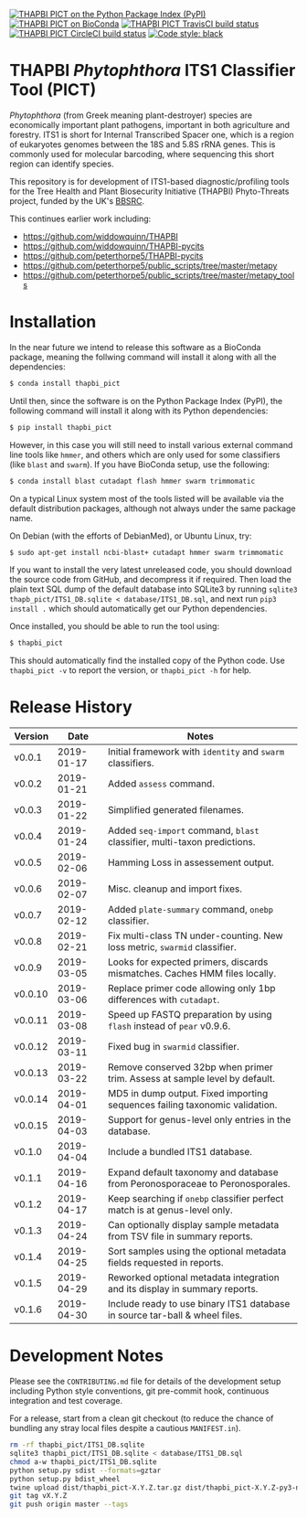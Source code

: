 [![THAPBI PICT on the Python Package Index (PyPI)](https://img.shields.io/pypi/v/thapbi_pict.svg)](https://pypi.org/project/thapbi-pict/)
[![THAPBI PICT on BioConda](https://img.shields.io/conda/vn/bioconda/thapbi-pict.svg)](https://anaconda.org/bioconda/thapbi-pict)
[![THAPBI PICT TravisCI build status](https://img.shields.io/travis/peterjc/thapbi-pict/master.svg?label=master&logo=travis)](https://travis-ci.org/peterjc/thapbi-pict/branches)
[![THAPBI PICT CircleCI build status](https://img.shields.io/circleci/project/github/peterjc/thapbi-pict/master.svg?label=master&logo=CircleCI)](https://circleci.com/gh/peterjc/thapbi-pict/tree/master)
[![Code style: black](https://img.shields.io/badge/code%20style-black-000000.svg)](https://github.com/ambv/black)

# THAPBI *Phytophthora* ITS1 Classifier Tool (PICT)

*Phytophthora* (from Greek meaning plant-destroyer) species are economically
important plant pathogens, important in both agriculture and forestry. ITS1 is
short for Internal Transcribed Spacer one, which is a region of eukaryotes
genomes between the 18S and 5.8S rRNA genes. This is commonly used for
molecular barcoding, where sequencing this short region can identify species.

This repository is for development of ITS1-based diagnostic/profiling tools
for the Tree Health and Plant Biosecurity Initiative (THAPBI) Phyto-Threats
project, funded by the UK's [BBSRC](https://www.bbsrc.ac.uk).

This continues earlier work including:

* https://github.com/widdowquinn/THAPBI
* https://github.com/widdowquinn/THAPBI-pycits
* https://github.com/peterthorpe5/THAPBI-pycits
* https://github.com/peterthorpe5/public_scripts/tree/master/metapy
* https://github.com/peterthorpe5/public_scripts/tree/master/metapy_tools

# Installation

In the near future we intend to release this software as a BioConda package,
meaning the follwing command will install it along with all the dependencies:

```bash
$ conda install thapbi_pict
```

Until then, since the software is on the Python Package Index (PyPI), the
following command will install it along with its Python dependencies:

```bash
$ pip install thapbi_pict
```

However, in this case you will still need to install various external command
line tools like ``hmmer``, and others which are only used for some classifiers
(like ``blast`` and ``swarm``). If you have BioConda setup, use the following:

```bash
$ conda install blast cutadapt flash hmmer swarm trimmomatic
```

On a typical Linux system most of the tools listed will be available via the
default distribution packages, although not always under the same package name.

On Debian (with the efforts of DebianMed), or Ubuntu Linux, try:

```bash
$ sudo apt-get install ncbi-blast+ cutadapt hmmer swarm trimmomatic
```

If you want to install the very latest unreleased code, you should download
the source code from GitHub, and decompress it if required. Then load the
plain text SQL dump of the default database into SQLite3 by running
``sqlite3 thapb_pict/ITS1_DB.sqlite < database/ITS1_DB.sql``, and next run
``pip3 install .`` which should automatically get our Python dependencies.

Once installed, you should be able to run the tool using:

```bash
$ thapbi_pict
```

This should automatically find the installed copy of the Python code. Use
``thapbi_pict -v`` to report the version, or ``thapbi_pict -h`` for help.


# Release History

| Version | Date       | Notes                                                                        |
|---------|------------|------------------------------------------------------------------------------|
| v0.0.1  | 2019-01-17 | Initial framework with ``identity`` and ``swarm`` classifiers.               |
| v0.0.2  | 2019-01-21 | Added ``assess`` command.                                                    |
| v0.0.3  | 2019-01-22 | Simplified generated filenames.                                              |
| v0.0.4  | 2019-01-24 | Added ``seq-import`` command, ``blast`` classifier, multi-taxon predictions. |
| v0.0.5  | 2019-02-06 | Hamming Loss in assessement output.                                          |
| v0.0.6  | 2019-02-07 | Misc. cleanup and import fixes.                                              |
| v0.0.7  | 2019-02-12 | Added ``plate-summary`` command, ``onebp`` classifier.                       |
| v0.0.8  | 2019-02-21 | Fix multi-class TN under-counting. New loss metric, ``swarmid`` classifier.  |
| v0.0.9  | 2019-03-05 | Looks for expected primers, discards mismatches. Caches HMM files locally.   |
| v0.0.10 | 2019-03-06 | Replace primer code allowing only 1bp differences with ``cutadapt``.         |
| v0.0.11 | 2019-03-08 | Speed up FASTQ preparation by using ``flash`` instead of ``pear`` v0.9.6.    |
| v0.0.12 | 2019-03-11 | Fixed bug in ``swarmid`` classifier.                                         |
| v0.0.13 | 2019-03-22 | Remove conserved 32bp when primer trim. Assess at sample level by default.   |
| v0.0.14 | 2019-04-01 | MD5 in dump output. Fixed importing sequences failing taxonomic validation.  |
| v0.0.15 | 2019-04-03 | Support for genus-level only entries in the database.                        |
| v0.1.0  | 2019-04-04 | Include a bundled ITS1 database.                                             |
| v0.1.1  | 2019-04-16 | Expand default taxonomy and database from Peronosporaceae to Peronosporales. |
| v0.1.2  | 2019-04-17 | Keep searching if ``onebp`` classifier perfect match is at genus-level only. |
| v0.1.3  | 2019-04-24 | Can optionally display sample metadata from TSV file in summary reports.     |
| v0.1.4  | 2019-04-25 | Sort samples using the optional metadata fields requested in reports.        |
| v0.1.5  | 2019-04-29 | Reworked optional metadata integration and its display in summary reports.   |
| v0.1.6  | 2019-04-30 | Include ready to use binary ITS1 database in source tar-ball & wheel files.  |


# Development Notes

Please see the ``CONTRIBUTING.md`` file for details of the development
setup including Python style conventions, git pre-commit hook, continuous
integration and test coverage.

For a release, start from a clean git checkout (to reduce the chance of
bundling any stray local files despite a cautious ``MANIFEST.in``).

```bash
rm -rf thapbi_pict/ITS1_DB.sqlite
sqlite3 thapbi_pict/ITS1_DB.sqlite < database/ITS1_DB.sql
chmod a-w thapbi_pict/ITS1_DB.sqlite
python setup.py sdist --formats=gztar
python setup.py bdist_wheel
twine upload dist/thapbi_pict-X.Y.Z.tar.gz dist/thapbi_pict-X.Y.Z-py3-none-any.whl
git tag vX.Y.Z
git push origin master --tags
```
